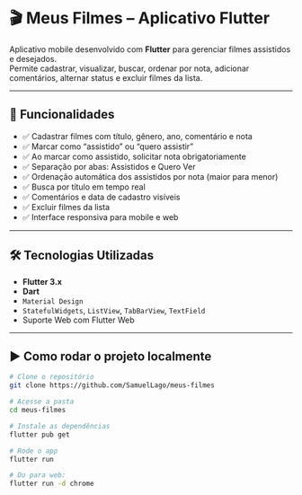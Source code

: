 # 🎬 Meus Filmes – Aplicativo Flutter

Aplicativo mobile desenvolvido com **Flutter** para gerenciar filmes assistidos e desejados.  
Permite cadastrar, visualizar, buscar, ordenar por nota, adicionar comentários, alternar status e excluir filmes da lista.

---

## 🚀 Funcionalidades

- ✅ Cadastrar filmes com título, gênero, ano, comentário e nota
- ✅ Marcar como “assistido” ou “quero assistir”
- ✅ Ao marcar como assistido, solicitar nota obrigatoriamente
- ✅ Separação por abas: Assistidos e Quero Ver
- ✅ Ordenação automática dos assistidos por nota (maior para menor)
- ✅ Busca por título em tempo real
- ✅ Comentários e data de cadastro visíveis
- ✅ Excluir filmes da lista
- ✅ Interface responsiva para mobile e web

---

## 🛠️ Tecnologias Utilizadas

- **Flutter 3.x**
- **Dart**
- `Material Design`
- `StatefulWidgets`, `ListView`, `TabBarView`, `TextField`
- Suporte Web com Flutter Web

---

## ▶️ Como rodar o projeto localmente

```bash
# Clone o repositório
git clone https://github.com/SamuelLago/meus-filmes

# Acesse a pasta
cd meus-filmes

# Instale as dependências
flutter pub get

# Rode o app
flutter run

# Ou para web:
flutter run -d chrome


